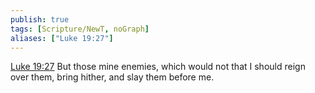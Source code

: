 ```yaml
---
publish: true
tags: [Scripture/NewT, noGraph]
aliases: ["Luke 19:27"]
---
```

[Luke 19:27](https://churchofjesuschrist.org/study/scriptures/nt/luke/19?lang=eng&id=p27#p27) But those mine enemies, which would not that I should reign over them, bring hither, and slay them before me.
